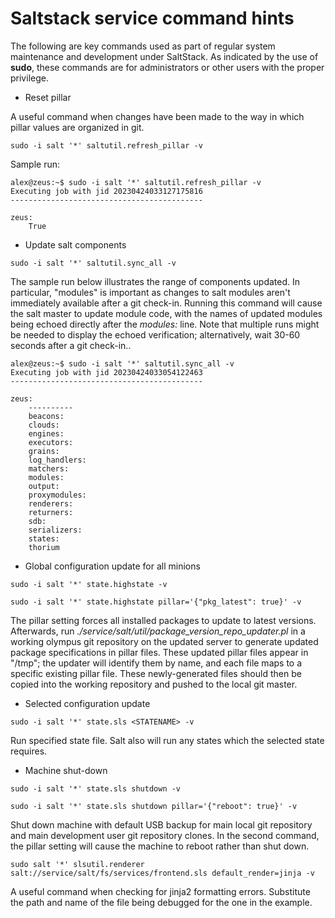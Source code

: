 # Saltstack service command hints

The following are key commands used as part of regular system maintenance and
development under SaltStack.  As indicated by the use of **sudo**, these
commands are for administrators or other users with the proper privilege.

* Reset pillar

A useful command when changes have been made to the way in which pillar values
are organized in git.

```
sudo -i salt '*' saltutil.refresh_pillar -v
```

Sample run:

```
alex@zeus:~$ sudo -i salt '*' saltutil.refresh_pillar -v
Executing job with jid 20230424033127175816
-------------------------------------------

zeus:
    True
```

* Update salt components

```
sudo -i salt '*' saltutil.sync_all -v
```

The sample run below illustrates the range of components updated. In particular,
"modules" is important as changes to salt modules aren't immediately available
after a git check-in.  Running this command will cause the salt master to update
module code, with the names of updated modules being echoed directly after the
*modules:* line. Note that multiple runs might be needed to display the
echoed verification; alternatively, wait 30-60 seconds after a git check-in..

```
alex@zeus:~$ sudo -i salt '*' saltutil.sync_all -v
Executing job with jid 20230424033054122463
-------------------------------------------

zeus:
    ----------
    beacons:
    clouds:
    engines:
    executors:
    grains:
    log_handlers:
    matchers:
    modules:
    output:
    proxymodules:
    renderers:
    returners:
    sdb:
    serializers:
    states:
    thorium
```

* Global configuration update for all minions

```
sudo -i salt '*' state.highstate -v
```
```
sudo -i salt '*' state.highstate pillar='{"pkg_latest": true}' -v
```

The pillar setting forces all installed packages to update to latest versions.
Afterwards, run *./service/salt/util/package_version_repo_updater.pl* in a working
olympus git repository on the updated server to generate updated package
specifications in pillar files. These updated pillar files appear in "/tmp"; the
updater will identify them by name, and each file maps to a specific existing
pillar file. These newly-generated files should then be copied into the working
repository and pushed to the local git master.

* Selected configuration update

```
sudo -i salt '*' state.sls <STATENAME> -v
```

Run specified state file. Salt also will run any states which the selected state
requires.

* Machine shut-down

```
sudo -i salt '*' state.sls shutdown -v
```
```
sudo -i salt '*' state.sls shutdown pillar='{"reboot": true}' -v
```

Shut down machine with default USB backup for main local git repository and main
development user git repository clones. In the second command, the pillar
setting will cause the machine to reboot rather than shut down.

```
sudo salt '*' slsutil.renderer salt://service/salt/fs/services/frontend.sls default_render=jinja -v
```

A useful command when checking for jinja2 formatting errors. Substitute the
path and name of the file being debugged for the one in the example.
